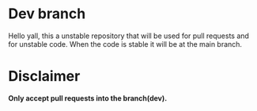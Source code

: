 # Dev branch

Hello yall, this a unstable repository that will be used for pull requests and for unstable code.
When the code is stable it will be at the main branch.

# Disclaimer

**Only accept pull requests into the branch(dev).**

